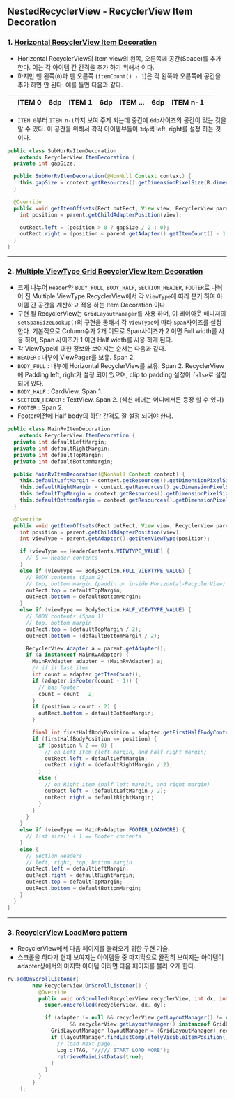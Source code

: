 ## NestedRecyclerView - RecyclerView Item Decoration 

### 1. [Horizontal RecyclerView Item Decoration](https://github.com/ksu3101/NestedRecyclerView/blob/master/app/src/main/java/kr/swkang/nestedrecyclerview/main/list/SubHorRvItemDecoration.java)
- Horizontal RecyclerView의 Item view의 왼쪽, 오른쪽에 공간(Space)를 추가 한다. 이는 각 아이템 간 간격을 추가 하기 위해서 이다. 
- 하지만 맨 왼쪽(`0`)과 맨 오른쪽 (`itemCount() - 1`)은 각 왼쪽과 오른쪽에 공간을 추가 하면 안 된다. 예를 들면 다음과 같다.   

|   | ITEM 0 | 6dp | ITEM 1 | 6dp | ITEM ... | 6dp | ITEM n-1 |   |
|---|--------|-----|--------|-----|----------|-----|----------|---|
- `ITEM 0`부터 `ITEM n-1`까지 보여 주게 되는데 중간에 `6dp`사이즈의 공간이 있는 것을 알 수 있다. 이 공간을 위해서 각각 아이템뷰들이 `3dp`씩 left, right를 설정 하는 것 이다. 
```java
public class SubHorRvItemDecoration
    extends RecyclerView.ItemDecoration {
  private int gapSize;

  public SubHorRvItemDecoration(@NonNull Context context) {
    this.gapSize = context.getResources().getDimensionPixelSize(R.dimen.subrv_hor_gap_size);
  }

  @Override
  public void getItemOffsets(Rect outRect, View view, RecyclerView parent, RecyclerView.State state) {
    int position = parent.getChildAdapterPosition(view);

    outRect.left = (position > 0 ? gapSize / 2 : 0);
    outRect.right = (position < parent.getAdapter().getItemCount() - 1 ? gapSize / 2 : 0);
  }
}
```

---
### 2. [Multiple ViewType Grid RecyclerView Item Decoration](https://github.com/ksu3101/NestedRecyclerView/blob/master/app/src/main/java/kr/swkang/nestedrecyclerview/main/list/MainRvItemDecoration.java)
- 크게 나누어 `Header`와 `BODY_FULL`, `BODY_HALF`, `SECTION_HEADER`, `FOOTER`로 나뉘어 진 Multiple ViewType RecyclerView에서 각 `ViewType`에 따라 분기 하여 아이템 간 공간을 계산하고 적용 하는 Item Decoration 이다. 
- 구현 될 RecyclerView는 `GridLayoutManager`를 사용 하며, 이 레이아웃 매니저의 `setSpanSizeLookup()`의 구현을 통해서 각 `ViewType`에 따라 `Span`사이즈를 설정 한다. 기본적으로 Column수가 2개 이므로 Span사이즈가 2 이면 Full width를 사용 하며, Span 사이즈가 1 이면 Half width를 사용 하게 된다. 
- 각 ViewType에 대한 정보와 보여지는 순서는 다음과 같다.  
 - `HEADER` : 내부에 ViewPager를 보유. Span 2. 
 - `BODY_FULL` : 내부에 Horizontal RecyclerView를 보유. Span 2. RecyclerView에 Padding left, right가 설정 되어 있으며, clip to padding 설정이 `false`로 설정 되어 있다. 
 - `BODY_HALF` : CardView. Span 1. 
 - `SECTION_HEADER` : TextView. Span 2. (섹션 헤더는 어디에서든 등장 할 수 있다)
 - `FOOTER` : Span 2. 
- Footer이전에 Half body의 하단 간격도 잘 설정 되어야 한다. 
```java
public class MainRvItemDecoration
    extends RecyclerView.ItemDecoration {
  private int defaultLeftMargin;
  private int defaultRightMargin;
  private int defaultTopMargin;
  private int defaultBottomMargin;

  public MainRvItemDecoration(@NonNull Context context) {
    this.defaultLeftMargin = context.getResources().getDimensionPixelSize(R.dimen.rv_def_left_margin);
    this.defaultRightMargin = context.getResources().getDimensionPixelSize(R.dimen.rv_def_right_margin);
    this.defaultTopMargin = context.getResources().getDimensionPixelSize(R.dimen.rv_def_top_margin);
    this.defaultBottomMargin = context.getResources().getDimensionPixelSize(R.dimen.rv_def_bottom_margin);
  }

  @Override
  public void getItemOffsets(Rect outRect, View view, RecyclerView parent, RecyclerView.State state) {
    int position = parent.getChildAdapterPosition(view);
    int viewType = parent.getAdapter().getItemViewType(position);

    if (viewType == HeaderContents.VIEWTYPE_VALUE) {
      // 0 == Header contents
    }
    else if (viewType == BodySection.FULL_VIEWTYPE_VALUE) {
      // BODY contents (Span 2)
      // top, bottom margin (paddin on inside Horizontal-RecyclerView)
      outRect.top = defaultTopMargin;
      outRect.bottom = defaultBottomMargin;
    }
    else if (viewType == BodySection.HALF_VIEWTYPE_VALUE) {
      // BODY contents (Span 1)
      // top, bottom margin
      outRect.top = (defaultTopMargin / 2);
      outRect.bottom = (defaultBottomMargin / 2);

      RecyclerView.Adapter a = parent.getAdapter();
      if (a instanceof MainRvAdapter) {
        MainRvAdapter adapter = (MainRvAdapter) a;
        // if it last item
        int count = adapter.getItemCount();
        if (adapter.isFooter(count - 1)) {
          // has Footer
          count = count - 2;
        }
        if (position > count - 2) {
          outRect.bottom = defaultBottomMargin;
        }

        final int firstHalfBodyPosition = adapter.getFirstHalfBodyContentsPosition();
        if (firstHalfBodyPosition <= position) {
          if (position % 2 == 0) {
            // on Left item (left margin, and half right margin)
            outRect.left = defaultLeftMargin;
            outRect.right = (defaultRightMargin / 2);
          }
          else {
            // on Right item (half left margin, and right margin)
            outRect.left = (defaultLeftMargin / 2);
            outRect.right = defaultRightMargin;
          }
        }
      }
    }
    else if (viewType == MainRvAdapter.FOOTER_LOADMORE) {
      // list.size() + 1 == Footer contents
    }
    else {
      // Section Headers
      // left, right, top, bottom margin
      outRect.left = defaultLeftMargin;
      outRect.right = defaultRightMargin;
      outRect.top = defaultTopMargin;
      outRect.bottom = defaultBottomMargin;
    }
  }
}
```

---
### 3. [RecyclerView LoadMore pattern](https://github.com/ksu3101/NestedRecyclerView/blob/master/app/src/main/java/kr/swkang/nestedrecyclerview/main/MainActivity.java#L100)
- RecyclerView에서 다음 페이지를 불러오기 위한 구현 기술. 
- 스크롤을 하다가 현재 보여지는 아이템들 중 마지막으로 완전히 보여지는 아이템이 adapter상에서의 마지막 아이템 이라면 다음 페이지를 불러 오게 한다. 
```java
rv.addOnScrollListener(
        new RecyclerView.OnScrollListener() {
          @Override
          public void onScrolled(RecyclerView recyclerView, int dx, int dy) {
            super.onScrolled(recyclerView, dx, dy);

            if (adapter != null && recyclerView.getLayoutManager() != null 
                    && recyclerView.getLayoutManager() instanceof GridLayoutManager) {
              GridLayoutManager layoutManager = (GridLayoutManager) recyclerView.getLayoutManager();
              if (layoutManager.findLastCompletelyVisibleItemPosition() == adapter.getItemCount() - 1) {
                // load next page..
                Log.d(TAG, "///// START LOAD MORE");
                retrieveMainListDatas(true);
              }
            }
          }
        }
    );
```
